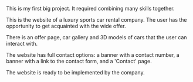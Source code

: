 This is my first big project. It required combining many skills together.

This is the website of a luxury sports car rental company.
The user has the opportunity to get acquainted with the wide offer.

There is an offer page, car gallery and 3D models of cars that the user can interact with.

The website has full contact options: a banner with a contact number, a banner with a link to the contact form, and a 'Contact' page.

The website is ready to be implemented by the company.